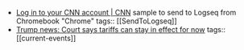 - [Log in to your CNN account | CNN](https://www.cnn.com/account/log-in?view=tos-update) sample to send to Logseq from Chromebook "Chrome"
  tags:: [[SendToLogseq]]
- [Trump news: Court says tariffs can stay in effect for now](https://www.ctvnews.ca/world/trumps-tariffs/article/us-appeals-court-lets-trump-administration-keep-collecting-tariffs-while-challenges-continue/)
  tags:: [[current-events]]
